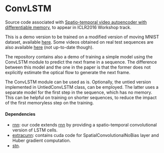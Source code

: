 # ConvLSTM

Source code associated with [Spatio-temporal video autoencoder with differentiable memory](http://arxiv.org/abs/1511.06309), to appear in ICLR2016 Workshop track. 

This is a demo version to be trained on a modified version of moving MNIST dataset, available [here](http://mi.eng.cam.ac.uk/~vp344/). Some videos obtained on real test sequences are also available [here](http://mi.eng.cam.ac.uk/~vp344/) (not up-to-date though). 

The repository contains also a demo of training a simple model using the ConvLSTM module to predict the next frame in a sequence. The difference between this model and the one in the paper is that the former does not explicitly estimate the optical flow to generate the next frame. 

The ConvLSTM module can be used as is. Optionally, the untied version implemented in UntiedConvLSTM class, can be employed. The latter uses a separate model for the first step in the sequence, which has no memory. This can be helpful on training on shorter sequences, to reduce the impact of the first memoryless step on the training.  
 
#### Dependencies

* [rnn](https://github.com/Element-Research/rnn): our code extends [rnn](https://github.com/Element-Research/rnn) by providing a spatio-temporal convolutional version of LSTM cells.
* [extracunn](https://github.com/viorik/extracunn): contains cuda code for SpatialConvolutionalNoBias layer and Huber gradient computation.
* [stn](https://github.com/qassemoquab/stnbhwd).


 

